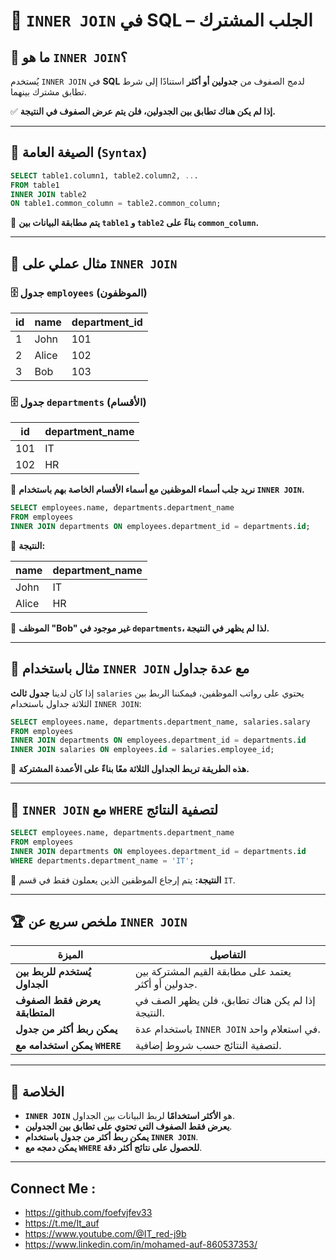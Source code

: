 # 📌 **`INNER JOIN` في SQL – الجلب المشترك**

## 🔹 **ما هو `INNER JOIN`؟**

يُستخدم `INNER JOIN` في **SQL** لدمج الصفوف من **جدولين أو أكثر** استنادًا إلى شرط تطابق مشترك بينهما.

✅ **إذا لم يكن هناك تطابق بين الجدولين، فلن يتم عرض الصفوف في النتيجة.**

---

## 🔹 **الصيغة العامة (`Syntax`)**

```sql
SELECT table1.column1, table2.column2, ...  
FROM table1  
INNER JOIN table2  
ON table1.common_column = table2.common_column;
```

🔹 **يتم مطابقة البيانات بين `table1` و `table2` بناءً على `common_column`.**

---

## 🔹 **مثال عملي على `INNER JOIN`**

### 🗄️ **جدول `employees` (الموظفون)**

|id|name|department_id|
|---|---|---|
|1|John|101|
|2|Alice|102|
|3|Bob|103|

### 🗄️ **جدول `departments` (الأقسام)**

|id|department_name|
|---|---|
|101|IT|
|102|HR|

🔹 **نريد جلب أسماء الموظفين مع أسماء الأقسام الخاصة بهم باستخدام `INNER JOIN`.**

```sql
SELECT employees.name, departments.department_name  
FROM employees  
INNER JOIN departments ON employees.department_id = departments.id;
```

🔹 **النتيجة:**

|name|department_name|
|---|---|
|John|IT|
|Alice|HR|

📌 **الموظف "Bob" غير موجود في `departments`، لذا لم يظهر في النتيجة.**

---

## 🔹 **مثال باستخدام `INNER JOIN` مع عدة جداول**

إذا كان لدينا **جدول ثالث** `salaries` يحتوي على رواتب الموظفين، فيمكننا الربط بين الثلاثة جداول باستخدام `INNER JOIN`:

```sql
SELECT employees.name, departments.department_name, salaries.salary  
FROM employees  
INNER JOIN departments ON employees.department_id = departments.id  
INNER JOIN salaries ON employees.id = salaries.employee_id;
```

🔹 **هذه الطريقة تربط الجداول الثلاثة معًا بناءً على الأعمدة المشتركة.**

---

## 🔹 **`INNER JOIN` مع `WHERE` لتصفية النتائج**

```sql
SELECT employees.name, departments.department_name  
FROM employees  
INNER JOIN departments ON employees.department_id = departments.id  
WHERE departments.department_name = 'IT';
```

🔹 **النتيجة:** يتم إرجاع الموظفين الذين يعملون فقط في قسم `IT`.

---

## 🏆 **ملخص سريع عن `INNER JOIN`**

|الميزة|التفاصيل|
|---|---|
|**يُستخدم للربط بين الجداول**|يعتمد على مطابقة القيم المشتركة بين جدولين أو أكثر.|
|**يعرض فقط الصفوف المتطابقة**|إذا لم يكن هناك تطابق، فلن يظهر الصف في النتيجة.|
|**يمكن ربط أكثر من جدول**|باستخدام عدة `INNER JOIN` في استعلام واحد.|
|**يمكن استخدامه مع `WHERE`**|لتصفية النتائج حسب شروط إضافية.|

---

## 🎯 **الخلاصة**

- **`INNER JOIN`** هو **الأكثر استخدامًا** لربط البيانات بين الجداول.
- **يعرض فقط الصفوف التي تحتوي على تطابق بين الجدولين**.
- **يمكن ربط أكثر من جدول باستخدام `INNER JOIN`**.
- **يمكن دمجه مع `WHERE` للحصول على نتائج أكثر دقة**.

---


## Connect Me :

- https://github.com/foefvjfev33
- https://t.me/It_auf
- https://www.youtube.com/@IT_red-j9b
- https://www.linkedin.com/in/mohamed-auf-860537353/